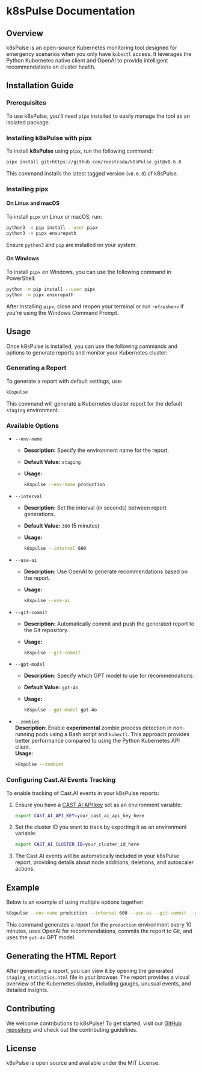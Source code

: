 # k8sPulse Documentation

## Overview

k8sPulse is an open-source Kubernetes monitoring tool designed for emergency scenarios when you only have `kubectl` access. It leverages the Python Kubernetes native client and OpenAI to provide intelligent recommendations on cluster health.

## Installation Guide

### Prerequisites

To use k8sPulse, you'll need `pipx` installed to easily manage the tool as an isolated package.

### Installing k8sPulse with pipx

To install **k8sPulse** using `pipx`, run the following command:

```sh
pipx install git+https://github.com/raestrada/k8sPulse.git@v0.6.0
```

This command installs the latest tagged version (`v0.6.0`) of k8sPulse.

### Installing pipx

#### On Linux and macOS

To install `pipx` on Linux or macOS, run:

```sh
python3 -m pip install --user pipx
python3 -m pipx ensurepath
```

Ensure `python3` and `pip` are installed on your system.

#### On Windows

To install `pipx` on Windows, you can use the following command in PowerShell:

```sh
python -m pip install --user pipx
python -m pipx ensurepath
```

After installing `pipx`, close and reopen your terminal or run `refreshenv` if you're using the Windows Command Prompt.

## Usage

Once k8sPulse is installed, you can use the following commands and options to generate reports and monitor your Kubernetes cluster:

### Generating a Report

To generate a report with default settings, use:

```sh
k8spulse
```

This command will generate a Kubernetes cluster report for the default `staging` environment.

### Available Options

- `--env-name`
  - **Description:** Specify the environment name for the report.
  - **Default Value:** `staging`
  - **Usage:**
  
    ```sh
    k8spulse --env-name production
    ```

- `--interval`
  - **Description:** Set the interval (in seconds) between report generations.
  - **Default Value:** `300` (5 minutes)
  - **Usage:**
  
    ```sh
    k8spulse --interval 600
    ```

- `--use-ai`
  - **Description:** Use OpenAI to generate recommendations based on the report.
  - **Usage:**
  
    ```sh
    k8spulse --use-ai
    ```

- `--git-commit`
  - **Description:** Automatically commit and push the generated report to the Git repository.
  - **Usage:**
  
    ```sh
    k8spulse --git-commit
    ```

- `--gpt-model`
  - **Description:** Specify which GPT model to use for recommendations.
  - **Default Value:** `gpt-4o`
  - **Usage:**
  
    ```sh
    k8spulse --gpt-model gpt-4o
    ```

- `--zombies`  
  **Description**: Enable **experimental** zombie process detection in non-running pods using a Bash script and `kubectl`. This approach provides better performance compared to using the Python Kubernetes API client.  
  **Usage**:
  
  ```sh
  k8spulse --zombies
  ```
### Configuring Cast.AI Events Tracking

To enable tracking of Cast.AI events in your k8sPulse reports:

1. Ensure you have a [CAST AI API key](https://console.cast.ai/) set as an environment variable:
   
   ```sh
   export CAST_AI_API_KEY=your_cast_ai_api_key_here
   ```

2. Set the cluster ID you want to track by exporting it as an environment variable:
   
   ```sh
   export CAST_AI_CLUSTER_ID=your_cluster_id_here
   ```

3. The Cast.AI events will be automatically included in your k8sPulse report, providing details about node additions, deletions, and autoscaler actions.

## Example

Below is an example of using multiple options together:

```sh
k8spulse --env-name production --interval 600 --use-ai --git-commit --gpt-model got-4o
```

This command generates a report for the `production` environment every 10 minutes, uses OpenAI for recommendations, commits the report to Git, and uses the `got-4o` GPT model.

## Generating the HTML Report

After generating a report, you can view it by opening the generated `staging_statistics.html` file in your browser. The report provides a visual overview of the Kubernetes cluster, including gauges, unusual events, and detailed insights.

## Contributing

We welcome contributions to k8sPulse! To get started, visit our [GitHub repository](https://github.com/raestrada/k8sPulse) and check out the contributing guidelines.

## License

k8sPulse is open source and available under the MIT License.

